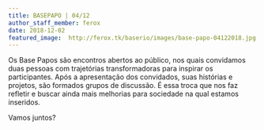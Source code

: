 ```yaml
---
title: BASEPAPO | 04/12
author_staff_member: ferox
date: 2018-12-02
featured_image:  http://ferox.tk/baserio/images/base-papo-04122018.jpg
---
```

Os Base Papos são encontros abertos ao público, nos quais convidamos duas pessoas com trajetórias transformadoras para inspirar os participantes. Após a apresentação dos convidados, suas histórias e projetos, são formados grupos de discussão. É essa troca que nos faz refletir e buscar ainda mais melhorias para sociedade na qual estamos inseridos.

Vamos juntos?
